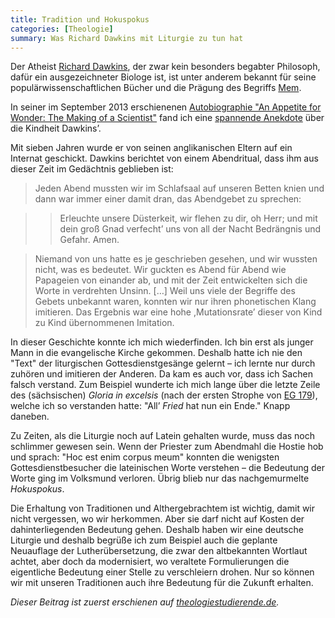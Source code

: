 ```yaml
---
title: Tradition und Hokuspokus
categories: [Theologie]
summary: Was Richard Dawkins mit Liturgie zu tun hat
---
```


Der Atheist [Richard Dawkins](http://de.wikipedia.org/wiki/Richard_Dawkins), der zwar kein besonders begabter Philosoph, dafür ein ausgezeichneter Biologe ist, ist unter anderem bekannt für seine populärwissenschaftlichen Bücher und die Prägung des Begriffs [Mem](http://de.wikipedia.org/wiki/Mem).

In seiner im September 2013 erschienenen [Autobiographie "An Appetite for Wonder: The Making of a Scientist"](http://www.amazon.de/An-Appetite-Wonder-Making-Scientist/dp/006228715X/) fand ich eine [spannende Anekdote](http://www.brainpickings.org/index.php/2013/10/02/richard-dawkins-meme-appetite-for-wonder/) über die Kindheit Dawkins’.

Mit sieben Jahren wurde er von seinen anglikanischen Eltern auf ein Internat geschickt. Dawkins berichtet von einem Abendritual, dass ihm aus dieser Zeit im Gedächtnis geblieben ist:

> Jeden Abend mussten wir im Schlafsaal auf unseren Betten knien und dann war immer einer damit dran, das Abendgebet zu sprechen:

>> Erleuchte unsere Düsterkeit, wir flehen zu dir, oh Herr; und mit dein groß Gnad verfecht’ uns von all der Nacht Bedrängnis und Gefahr. Amen.

> Niemand von uns hatte es je geschrieben gesehen, und wir wussten nicht, was es bedeutet. Wir guckten es Abend für Abend wie Papageien von einander ab, und mit der Zeit entwickelten sich die Worte in verdrehten Unsinn. […] Weil uns viele der Begriffe des Gebets unbekannt waren, konnten wir nur ihren phonetischen Klang imitieren. Das Ergebnis war eine hohe ,Mutationsrate’ dieser von Kind zu Kind übernommenen Imitation.

In dieser Geschichte konnte ich mich wiederfinden. Ich bin erst als junger Mann in die evangelische Kirche gekommen. Deshalb hatte ich nie den "Text" der liturgischen Gottesdienstgesänge gelernt – ich lernte nur durch zuhören und imitieren der Anderen. Da kam es auch vor, dass ich Sachen falsch verstand. Zum Beispiel wunderte ich mich lange über die letzte Zeile des (sächsischen) *Gloria in excelsis* (nach der ersten Strophe von [EG 179](http://www.liederdatenbank.de/song/117)), welche ich so verstanden hatte: "All’ *Fried* hat nun ein Ende." Knapp daneben.

Zu Zeiten, als die Liturgie noch auf Latein gehalten wurde, muss das noch schlimmer gewesen sein. Wenn der Priester zum Abendmahl die Hostie hob und sprach: "Hoc est enim corpus meum" konnten die wenigsten Gottesdienstbesucher die lateinischen Worte verstehen – die Bedeutung der Worte ging im Volksmund verloren. Übrig blieb nur das nachgemurmelte *Hokuspokus*.

Die Erhaltung von Traditionen und Althergebrachtem ist wichtig, damit wir nicht vergessen, wo wir herkommen. Aber sie darf nicht auf Kosten der dahinterliegenden Bedeutung gehen. Deshalb haben wir eine deutsche Liturgie und deshalb begrüße ich zum Beispiel auch die geplante Neuauflage der Lutherübersetzung, die zwar den altbekannten Wortlaut achtet, aber doch da modernisiert, wo veraltete Formulierungen die eigentliche Bedeutung einer Stelle zu verschleiern drohen. Nur so können wir mit unseren Traditionen auch ihre Bedeutung für die Zukunft erhalten.

*Dieser Beitrag ist zuerst erschienen auf [theologiestudierende.de](http://www.theologiestudierende.de).*